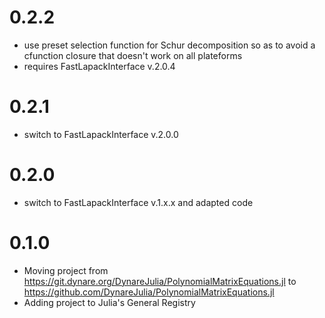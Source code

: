 0.2.2
=====
- use preset selection function for Schur decomposition so as to avoid a cfunction closure that doesn't work on all plateforms
- requires  FastLapackInterface v.2.0.4

0.2.1
=====
- switch to FastLapackInterface v.2.0.0

0.2.0
=====
- switch to FastLapackInterface v.1.x.x and adapted code

0.1.0
======
- Moving project from https://git.dynare.org/DynareJulia/PolynomialMatrixEquations.jl to https://github.com/DynareJulia/PolynomialMatrixEquations.jl
- Adding project to Julia's General Registry
